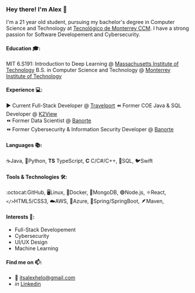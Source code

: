 ### Hey there!  I'm Alex 👋

I'm a 21 year old student, pursuing my bachelor's degree in Computer Science and Technology at [Tecnológico de Monterrey CCM](https://tec.mx/en). I have a strong passion for Software Developement and Cybersecurity. 

#### Education 🎓:

MIT 6.S191: Introduction to Deep Learning @ [Massachusetts Institute of Technology](https://www.mit.edu)
B.S. in Computer Science and Technology @ [Monterrey Institute of Technology](https://tec.mx/en)

#### Experience 💻:

▶️ Current Full-Stack Developer @ [Travelport](https://www.travelport.com)
⏪ Former COE Java & SQL Developer @ [K2View](https://www.k2view.com)  
⏪ Former Data Scientist @ [Banorte](https://www.banorte.com)  
⏪ Former Cybersecurity & Information Security Developer @ [Banorte](https://www.banorte.com)  

#### Languages 📚:

:coffee:Java, :snake:Python, **TS** TypeScript, **C** C/C#/C++, :dolphin:SQL, :bird:Swift

#### Tools & Technologies 🛠️: 

:octocat:GitHub, 🖥️Linux, :whale:Docker, 🌿MongoDB, :green_circle:Node.js, :atom_symbol:React, `</>`HTML5/CSS3, ☁️AWS, 🔵Azure, 🍃Spring/SpringBoot, 🪶Maven, 

#### Interests 🧠: 

- Full-Stack Developement
- Cybersecurity
- UI/UX Design
- Machine Learning


#### Find me on 📫:

- :email: itsalexhelo@gmail.com
- *in* [Linkedin](https://linkedin.com/in/alexhelo)


<!--
**AlexHelo/AlexHelo** is a ✨ _special_ ✨ repository because its `README.md` (this file) appears on your GitHub profile.

Here are some ideas to get you started:

- 🔭 I’m currently working on ...
- 🌱 I’m currently learning ...
- 👯 I’m looking to collaborate on ...
- 🤔 I’m looking for help with ...
- 💬 Ask me about ...
- 📫 How to reach me: ...
- 😄 Pronouns: ...
- ⚡ Fun fact: ...
-->



